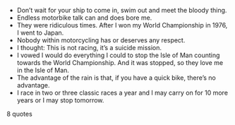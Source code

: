  - Don’t wait for your ship to come in, swim out and meet the bloody thing.
 - Endless motorbike talk can and does bore me.
 - They were ridiculous times. After I won my World Championship in 1976, I went to Japan.
 - Nobody within motorcycling has or deserves any respect.
 - I thought: This is not racing, it’s a suicide mission.
 - I vowed I would do everything I could to stop the Isle of Man counting towards the World Championship. And it was stopped, so they love me in the Isle of Man.
 - The advantage of the rain is that, if you have a quick bike, there’s no advantage.
 - I race in two or three classic races a year and I may carry on for 10 more years or I may stop tomorrow.

8 quotes